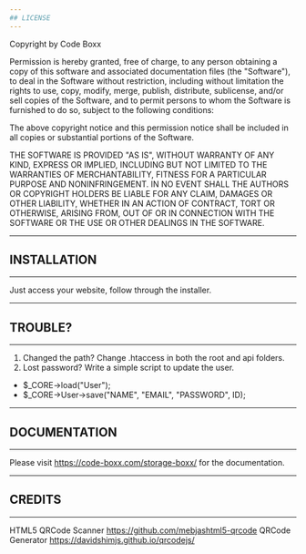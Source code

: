 ```yaml
---
## LICENSE
---
```


Copyright by Code Boxx

Permission is hereby granted, free of charge, to any person obtaining a copy
of this software and associated documentation files (the "Software"), to deal
in the Software without restriction, including without limitation the rights
to use, copy, modify, merge, publish, distribute, sublicense, and/or sell
copies of the Software, and to permit persons to whom the Software is
furnished to do so, subject to the following conditions:

The above copyright notice and this permission notice shall be included in all
copies or substantial portions of the Software.

THE SOFTWARE IS PROVIDED "AS IS", WITHOUT WARRANTY OF ANY KIND, EXPRESS OR
IMPLIED, INCLUDING BUT NOT LIMITED TO THE WARRANTIES OF MERCHANTABILITY,
FITNESS FOR A PARTICULAR PURPOSE AND NONINFRINGEMENT. IN NO EVENT SHALL THE
AUTHORS OR COPYRIGHT HOLDERS BE LIABLE FOR ANY CLAIM, DAMAGES OR OTHER
LIABILITY, WHETHER IN AN ACTION OF CONTRACT, TORT OR OTHERWISE, ARISING FROM,
OUT OF OR IN CONNECTION WITH THE SOFTWARE OR THE USE OR OTHER DEALINGS IN THE
SOFTWARE.


---
## INSTALLATION
---
Just access your website, follow through the installer.


---
## TROUBLE?
---
1) Changed the path? Change .htaccess in both the root and api folders.
2) Lost password? Write a simple script to update the user.
  - $_CORE->load("User");
  - $_CORE->User->save("NAME", "EMAIL", "PASSWORD", ID);


---
## DOCUMENTATION
---
Please visit https://code-boxx.com/storage-boxx/ for the documentation.


---
## CREDITS
---
HTML5 QRCode Scanner https://github.com/mebjashtml5-qrcode
QRCode Generator https://davidshimjs.github.io/qrcodejs/
